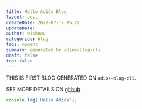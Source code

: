 ```yaml
---
title: Hello Adiós Blog
layout: post
createDate: 2022-07-17 15:22
updateDate:
author: wiskewu
categories: blog
tags: moment
summary: generated by adios-blog-cli
draft: false
top: false
---
```


THIS IS FIRST BLOG GENERATED ON `adios-blog-cli`.

SEE MORE DETAILS ON [github](https://github.com/wiskewu/adios-blog-cli/)

```js
console.log('Hello Adiós');
```